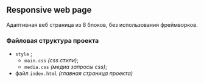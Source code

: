 ## Responsive web page
Адаптивная веб страница из 8 блоков, без использования фреймворков.


### Файловая структура проекта
- `style` ;
    - `main.css` *(css стили)*;
    - `media.css` *(медиа запросы css)*;
- файл `index.html` *(главная страница проекта)*